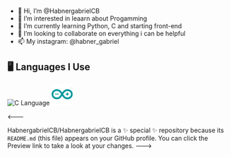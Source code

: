- 👋 Hi, I’m @HabnergabrielCB
- 👀 I’m interested in leaarn about Progamming
- 🌱 I’m currently learning Python, C and starting front-end
- 💞️ I’m looking to collaborate on everything i can be helpful
- 📫 My instagram: @habner_gabriel

## 🖥️ Languages I Use

<p>
  <!-- C language logo -->
  <img src="https://raw.githubusercontent.com/isocpp/logos/master/cpp_logo.png" alt="C Language" title="C Language" width="48" height="48" />

  <!-- Arduino logo -->
  <img src="https://raw.githubusercontent.com/devicons/devicon/master/icons/arduino/arduino-original.svg" alt="Arduino" title="Arduino" width="48" height="48" />
</p>




<---

HabnergabrielCB/HabnergabrielCB is a ✨ special ✨ repository because its `README.md` (this file) appears on your GitHub profile.
You can click the Preview link to take a look at your changes.
--->
